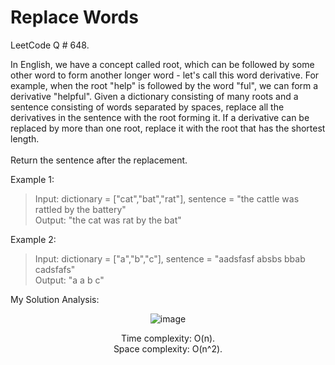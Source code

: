 # Replace Words

LeetCode Q # 648.

In English, we have a concept called root, which can be followed by some other word to form another longer word - let's call this word derivative. For example, when the root "help" is followed by the word "ful", we can form a derivative "helpful".
Given a dictionary consisting of many roots and a sentence consisting of words separated by spaces, replace all the derivatives in the sentence with the root forming it. If a derivative can be replaced by more than one root, replace it with the root that has the shortest length.</br></br>
Return the sentence after the replacement.

Example 1:

>Input: dictionary = ["cat","bat","rat"], sentence = "the cattle was rattled by the battery"</br>
>Output: "the cat was rat by the bat"

Example 2:

>Input: dictionary = ["a","b","c"], sentence = "aadsfasf absbs bbab cadsfafs"</br>
>Output: "a a b c"

My Solution Analysis:

<div align = "center">

  ![image](https://github.com/xo-azeem/Replace-Words-LeetCode/assets/171427226/8b85e47b-8772-44f8-b62d-bd2a1f57c2d7)

  Time complexity: O(n).</br>Space complexity: O(n^2).
</div>
